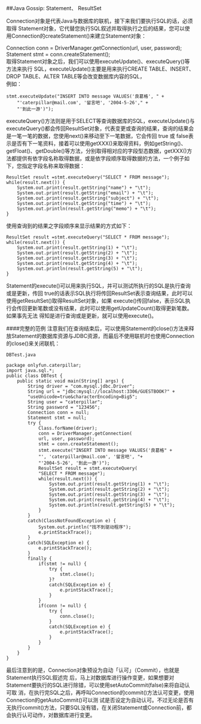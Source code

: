 ##Java Gossip: Statement、 ResultSet
                    
Connection对象是代表Java与数据库的联机，接下来我们要执行SQL的话，必须取得 Statement对象，它代替您执行SQL叙述并取得执行之后的结果，您可以使用Connection的createStatement()来建立Statement对象：               

Connection conn = DriverManager.getConnection(url, user, password);                                
Statement stmt = conn.createStatement();                                      
取得Statement对象之后，我们可以使用executeUpdate()、executeQuery()等方法来执行 SQL，executeUpdate()主要是用来执行CREATE TABLE、INSERT、DROP TABLE、ALTER TABLE等会改变数据库内容的SQL，                                                          
例如：                           
```
stmt.executeUpdate("INSERT INTO message VALUES('良葛格', " +
	"'caterpillar@mail.com', '留言吧', '2004-5-26'," +
	"'到此一游')");
```
                                     
executeQuery()方法则是用于SELECT等查询数据库的SQL，executeUpdate()与 executeQuery()都会传回ResultSet对象，代表变更或查询的结果，查询的结果会是一笔一笔的数据，您使用next()来移动至下一笔数据，它会传回 true 或 false表示是否有下一笔资料，接着可以使用getXXX()来取得资料，例如getString()、getFloat()、getDouble()等方法，分别取得相对应的字段型态数据，getXXX()方法都提供有依字段名称取得数据，或是依字段顺序取得数据的方法，一个例子如下，您指定字段名称来取得数据：                                    
                     
```
ResultSet result =stmt.executeQuery("SELECT * FROM message");
while(result.next()) {
	System.out.print(result.getString("name") + "\t");
	System.out.print(result.getString("email") + "\t");
	System.out.print(result.getString("subject") + "\t");
	System.out.print(result.getString("time") + "\t");
	System.out.println(result.getString("memo") + "\t");
}
```     
                      
使用查询到的结果之字段顺序来显示结果的方式如下：                                                
```
ResultSet result =stmt.executeQuery("SELECT * FROM message");
while(result.next()) {
	System.out.print(result.getString(1) + "\t");
	System.out.print(result.getString(2) + "\t");
	System.out.print(result.getString(3) + "\t");
	System.out.print(result.getString(4) + "\t");
	System.out.println(result.getString(5) + "\t");
}
```                    
Statement的execute()可以用来执行SQL，并可以测试所执行的SQL是执行查询或是更新，传回 true的话表示SQL执行将传回ResultSet表示查询结果，此时可以使用getResultSet()取得ResultSet对象，如果 execute()传回false，表示SQL执行会传回更新笔数或没有结果，此时可以使用getUpdateCount()取得更新笔数。如果事先无法 得知是进行查询或是更新，就可以使用execute()。
                                               

####完整的范例
注意我们在查询结束后，可以使用Statement的close()方法来释放Statement的数据库资源与JDBC资源，而最后不使用联机时也使用Connection的close()来关闭联机：               
```
DBTest.java

package onlyfun.caterpillar;
import java.sql.*;
public class DBTest {
	public static void main(String[] args) {
		String driver = "com.mysql.jdbc.Driver";
		String url = "jdbc:mysql://localhost:3306/GUESTBOOK?" +
		"useUnicode=true&characterEncoding=Big5";
		String user = "caterpillar";
		String password = "123456";
		Connection conn = null;
		Statement stmt = null;
		try {
			Class.forName(driver);
			conn = DriverManager.getConnection(
			url, user, password);
			stmt = conn.createStatement();
			stmt.execute("INSERT INTO message VALUES('良葛格" +
			"', 'caterpillar@mail.com', '留言吧', "+
			"'2004-5-26', '到此一游')");
			ResultSet result = stmt.executeQuery(
			"SELECT * FROM message");
			while(result.next()) {
				System.out.print(result.getString(1) + "\t");
				System.out.print(result.getString(2) + "\t");
				System.out.print(result.getString(3) + "\t");
				System.out.print(result.getString(4) + "\t");
				System.out.println(result.getString(5) + "\t");
			}
		}
		catch(ClassNotFoundException e) {
			System.out.println("找不到驱动程序");
			e.printStackTrace();
		}
		catch(SQLException e) {
			e.printStackTrace();
		}
		finally {
			if(stmt != null) {
				try {
					stmt.close();
				}?
				catch(SQLException e) {
					e.printStackTrace();
				}
			}
			if(conn != null) {
				try {
					conn.close();
				}
				catch(SQLException e) {
					e.printStackTrace();
				}
			}
		}
	}
} 
```                 
最后注意到的是，Connection对象预设为自动「认可」（Commit），也就是Statement执行SQL叙述完 后，马上对数据库进行操作变更，如果想要对Statement要执行的SQL进行除错，可以使用setAutoCommit(false)来将自动认可取 消，在执行完SQL之后，再呼叫Connection的commit()方法认可变更，使用Connection的getAutoCommit()可以测 试是否设定为自动认可。不过无论是否有无执行commit()方法，只要SQL没有错，在关闭Statement或Connection前，都会执行认可动作，对数据库进行变更。                              
